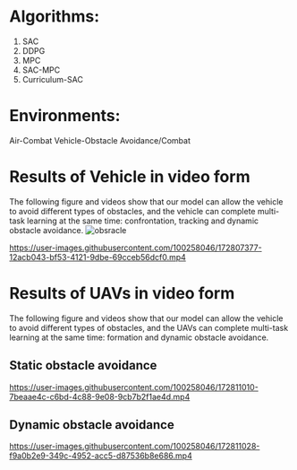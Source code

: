 # Algorithms:
1. SAC 
2. DDPG
3. MPC
4. SAC-MPC
5. Curriculum-SAC

    
# Environments:
Air-Combat
Vehicle-Obstacle Avoidance/Combat


# Results of Vehicle in video form
The following figure and videos show that our model can allow the vehicle to avoid different types of obstacles, and the vehicle can complete multi-task learning at the same time: confrontation, tracking and dynamic obstacle avoidance.
![obsracle](https://user-images.githubusercontent.com/100258046/172806907-485cda0e-9c6c-420c-9f00-22544bee8df7.png)

https://user-images.githubusercontent.com/100258046/172807377-12acb043-bf53-4121-9dbe-69cceb56dcf0.mp4




# Results of UAVs in video form
The following figure and videos show that our model can allow the vehicle to avoid different types of obstacles, and the UAVs can complete multi-task learning at the same time: formation and dynamic obstacle avoidance.
## Static obstacle avoidance
https://user-images.githubusercontent.com/100258046/172811010-7beaae4c-c6bd-4c88-9e08-9cb7b2f1ae4d.mp4

## Dynamic obstacle avoidance
https://user-images.githubusercontent.com/100258046/172811028-f9a0b2e9-349c-4952-acc5-d87536b8e686.mp4
